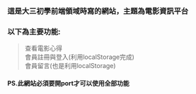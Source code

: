 ### 這是大三初學前端領域時寫的網站，主題為電影資訊平台
### 以下為主要功能:
> 查看電影心得  
> 會員註冊與登入(利用localStorage完成)  
> 會員留言(也是利用localStorage)

#### PS.此網站必須要開port才可以使用全部功能
